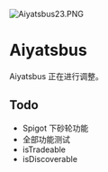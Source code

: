 ![Aiyatsbus23.PNG](https://s2.loli.net/2024/03/31/fQe19VaCiwhHJs3.png)

# Aiyatsbus
Aiyatsbus 正在进行调整。

## Todo
- Spigot 下砂轮功能
- 全部功能测试
- isTradeable
- isDiscoverable